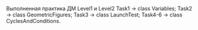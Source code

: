 Выполненная практика ДМ Level1 и Level2
Task1 -> class Variables;
Task2 -> class GeometricFigures;
Task3 -> class LaunchTest;
Task4-6 -> class CyclesAndConditions.
